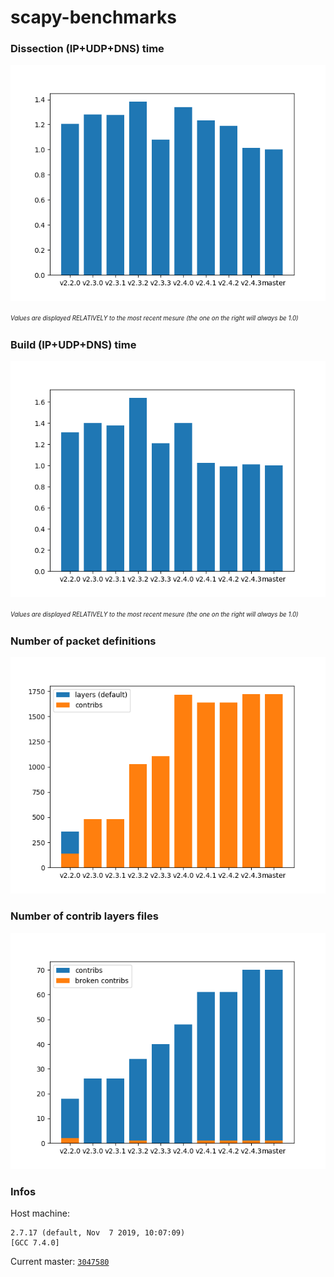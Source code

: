 # scapy-benchmarks

### Dissection (IP+UDP+DNS) time

![Dissection](./build/dissects.png)

<sup><sub>*Values are displayed RELATIVELY to the most recent mesure (the one on the right will always be 1.0)*</sub></sup>

### Build (IP+UDP+DNS) time

![Build](./build/builds.png)

<sup><sub>*Values are displayed RELATIVELY to the most recent mesure (the one on the right will always be 1.0)*</sub></sup>

### Number of packet definitions

![Number of layers](./build/layers.png)

### Number of contrib layers files

![Number of layers](./build/layers_mod.png)

### Infos

Host machine:
```
2.7.17 (default, Nov  7 2019, 10:07:09) 
[GCC 7.4.0]
```

Current master: [`3047580`](https://github.com/secdev/scapy/commit/3047580162a9407ef05fe981983cacfa698f1159)
